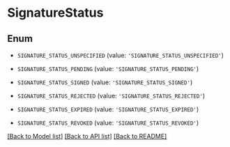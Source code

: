 # SignatureStatus


## Enum

* `SIGNATURE_STATUS_UNSPECIFIED` (value: `'SIGNATURE_STATUS_UNSPECIFIED'`)

* `SIGNATURE_STATUS_PENDING` (value: `'SIGNATURE_STATUS_PENDING'`)

* `SIGNATURE_STATUS_SIGNED` (value: `'SIGNATURE_STATUS_SIGNED'`)

* `SIGNATURE_STATUS_REJECTED` (value: `'SIGNATURE_STATUS_REJECTED'`)

* `SIGNATURE_STATUS_EXPIRED` (value: `'SIGNATURE_STATUS_EXPIRED'`)

* `SIGNATURE_STATUS_REVOKED` (value: `'SIGNATURE_STATUS_REVOKED'`)

[[Back to Model list]](../README.md#documentation-for-models) [[Back to API list]](../README.md#documentation-for-api-endpoints) [[Back to README]](../README.md)


